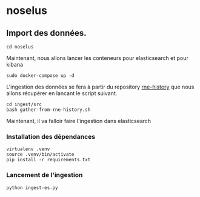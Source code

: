 # noselus



## Import des données.

```
cd noselus
```

Maintenant, nous allons lancer les conteneurs pour elasticsearch et pour kibana

```
sudo docker-compose up -d
```

L'ingestion des données se fera à partir du repository [rne-history](https://github.com/regardscitoyens/rne-history) que nous allons récupérer en lancant le script suivant.

```
cd ingest/src
bash gather-from-rne-history.sh
```

Maintenant, il va falloir faire l'ingestion dans elasticsearch

### Installation des dépendances
```
virtualenv .venv
source .venv/bin/activate
pip install -r requirements.txt
```

### Lancement de l'ingestion

```
python ingest-es.py
```






